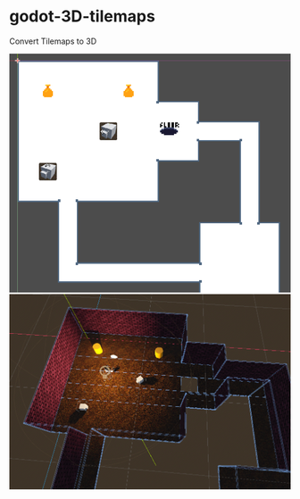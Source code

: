 # godot-3D-tilemaps

 Convert Tilemaps to 3D

![2d tilemap](images/tilemap-example.png)
![converted tilemap](images/3d-tilemap-example.png)